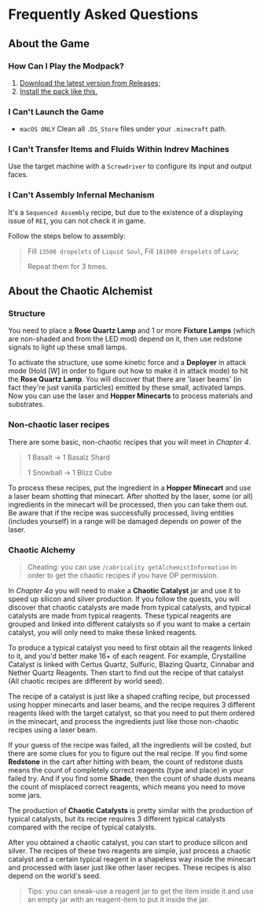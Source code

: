 # Frequently Asked Questions

## About the Game

### How Can I Play the Modpack?

1. [Download the latest version from Releases;](https://github.com/JieningYu/Cabricality/releases)
2. [Install the pack like this.](https://docs.modrinth.com/docs/modpacks/playing_modpacks/)

### I Can't Launch the Game

-   `macOS ONLY` Clean all `.DS_Store` files under your `.minecraft` path.

### I Can't Transfer Items and Fluids Within Indrev Machines

Use the target machine with a `Screwdriver` to configure its input and output faces.

### I Can't Assembly Infernal Mechanism

It's a `Sequenced Assembly` recipe, but due to the existence of a displaying issue of `REI`, you can not check it in game.

Follow the steps below to assembly:

> Fill `13500 dropelets` of `Liquid Soul`,
> Fill `181000 dropelets` of `Lava`;
>
> Repeat them for 3 times.

## About the Chaotic Alchemist

### Structure

You need to place a **Rose Quartz Lamp** and 1 or more **Fixture Lamps** (which are non-shaded and from the LED mod) depend on it, then use redstone signals to light up these small lamps.

To activate the structure, use some kinetic force and a **Deployer** in attack mode (Hold \[W\] in order to figure out how to make it in attack mode) to hit the **Rose Quartz Lamp**. You will discover that there are 'laser beams' (in fact they're just vanilla particles) emitted by these small, activated lamps. Now you can use the laser and **Hopper Minecarts** to process materials and substrates.

### Non-chaotic laser recipes

There are some basic, non-chaotic recipes that you will meet in _Chapter 4_.

> 1 Basalt -> 1 Basalz Shard
>
> 1 Snowball -> 1 Blizz Cube

To process these recipes, put the ingredient in a **Hopper Minecart** and use a laser beam shotting that minecart. After shotted by the laser, some (or all) ingredients in the minecart will be processed, then you can take them out. Be aware that if the recipe was successfully processed, living entities (includes yourself) in a range will be damaged depends on power of the laser.

### Chaotic Alchemy

> Cheating: you can use `/cabricality getAlchemistInformation` in order to get the chaotic recipes if you have OP permission.

In _Chapter 4a_ you will need to make a **Chaotic Catalyst** jar and use it to speed up silicon and silver production. If you follow the quests, you will discover that chaotic catalysts are made from typical catalysts, and typical catalysts are made from typical reagents. These typical reagents are grouped and linked into different catalysts so if you want to make a certain catalyst, you will only need to make these linked reagents.

To produce a typical catalyst you need to first obtain all the reagents linked to it, and you'd better make 16+ of each reagent. For example, Crystalline Catalyst is linked with Certus Quartz, Sulfuric, Blazing Quartz, Cinnabar and Nether Quartz Reagents. Then start to find out the recipe of that catalyst (All chaotic recipes are different by world seed).

The recipe of a catalyst is just like a shaped crafting recipe, but processed using hopper minecarts and laser beams, and the recipe requires 3 different reagents liked with the target catalyst, so that you need to put them ordered in the minecart, and process the ingredients just like those non-chaotic recipes using a laser beam.

If your guess of the recipe was failed, all the ingredients will be costed, but there are some clues for you to figure out the real recipe. If you find some **Redstone** in the cart after hitting with beam, the count of redstone dusts means the count of completely correct reagents (type and place) in your failed try. And if you find some **Shade**, then the count of shade dusts means the count of misplaced correct reagents, which means you need to move some jars.

The production of **Chaotic Catalysts** is pretty similar with the production of typical catalysts, but its recipe requires 3 different typical catalysts compared with the recipe of typical catalysts.

After you obtained a chaotic catalyst, you can start to produce silicon and silver. The recipes of these two reagents are simple, just process a chaotic catalyst and a certain typical reagent in a shapeless way inside the minecart and processed with laser just like other laser recipes. These recipes is also depend on the world's seed.

> Tips: you can sneak-use a reagent jar to get the item inside it and use an empty jar with an reagent-item to put it inside the jar.

